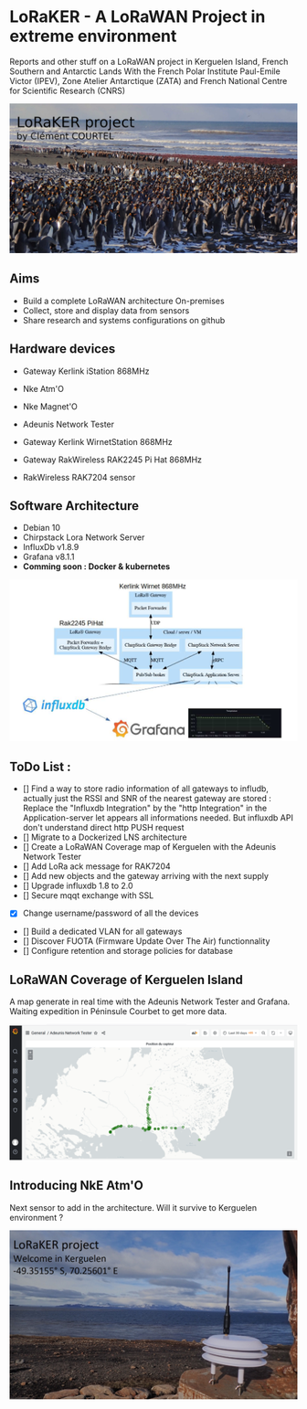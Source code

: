 # LoRaKER - A LoRaWAN Project in extreme environment

Reports and other stuff on a LoRaWAN project in Kerguelen Island, French Southern and Antarctic Lands
With the French Polar Institute Paul-Emile Victor (IPEV), Zone Atelier Antarctique (ZATA) and French National Centre for Scientific Research (CNRS)


![Manchots](./media/intro.JPG)

## Aims

- Build a complete LoRaWAN architecture On-premises
- Collect, store and display data from sensors
- Share research and systems configurations on github

## Hardware devices

- Gateway Kerlink iStation 868MHz
- Nke Atm'O
- Nke Magnet'O
- Adeunis Network Tester

- Gateway Kerlink WirnetStation 868MHz
- Gateway RakWireless RAK2245 Pi Hat 868MHz
- RakWireless RAK7204 sensor
	
## Software Architecture

- Debian 10
- Chirpstack Lora Network Server
- InfluxDb v1.8.9
- Grafana v8.1.1
- **Comming soon : Docker & kubernetes**

![Schema](./media/schema.jpg)

## ToDo List :

- [] Find a way to store radio information of all gateways to infludb, actually just the RSSI and SNR of the nearest gateway are stored : 
	Replace the "Influxdb Integration" by the "http Integration" in the Application-server let appears all informations needed. But influxdb API don't understand direct http PUSH request
- [] Migrate to a Dockerized LNS architecture
- [] Create a LoRaWAN Coverage map of Kerguelen with the Adeunis Network Tester  
- [] Add LoRa ack message for RAK7204
- [] Add new objects and the gateway arriving with the next supply
- [] Upgrade influxdb 1.8 to 2.0
- [] Secure mqqt exchange with SSL
- [x] Change username/password of all the devices
- [] Build a dedicated VLAN for all gateways 
- [] Discover FUOTA (Firmware Update Over The Air) functionnality
- [] Configure retention and storage policies for database

## LoRaWAN Coverage of Kerguelen Island

A map generate in real time with the Adeunis Network Tester and Grafana. Waiting expedition in Péninsule Courbet to get more data.

![Map](./media/grafanaLoRaMap3.png)

## Introducing NkE Atm'O

Next sensor to add in the architecture. Will it survive to Kerguelen environment ? 

![NkESensor](./media/CapteurNKEinKerguelen2.jpg)
